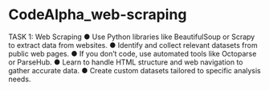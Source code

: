 # CodeAlpha_web-scraping
 TASK 1: Web Scraping
● Use Python libraries like BeautifulSoup or Scrapy to extract data from websites.
● Identify and collect relevant datasets from public web pages.
● If you don’t code, use automated tools like Octoparse or ParseHub.
● Learn to handle HTML structure and web navigation to gather accurate data.
● Create custom datasets tailored to specific analysis needs.
